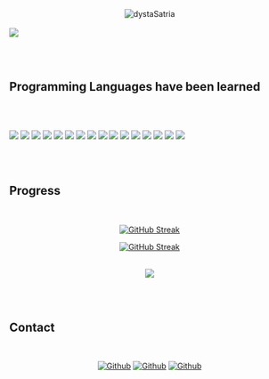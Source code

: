 

<div align=center><img src="https://komarev.com/ghpvc/?username=dystaSatria&style=flat-square&color=000000" alt="dystaSatria" ></div>

<br>
<img src ="https://readme-typing-svg.herokuapp.com/?font=Playfair+Display&color=%23000000&size=110&center=true&vCenter=true&width=1700&height=400&lines=Welcome+!++I'm+Reza+Dysta+Satria;A+Software+Engineer;"
</img>

<br><br>

## Programming Languages have been learned 
<br><br>

<p>
  <img src="https://img.shields.io/badge/Python-000000?style=for-the-badge&logo=python&logoColor=white" />
  <img src="https://img.shields.io/badge/HTML5-000000?style=for-the-badge&logo=html5&logoColor=white" />
  <img src="https://img.shields.io/badge/CSS3-000000?style=for-the-badge&logo=css3&logoColor=white" />
  <img src="https://img.shields.io/badge/JavaScript-000000?style=for-the-badge&logo=javascript&logoColor=white" />
  <img src="https://img.shields.io/badge/TypeScript-000000?style=for-the-badge&logo=typescript&logoColor=white" />
  <img src="https://img.shields.io/badge/C-000000?style=for-the-badge&logo=c&logoColor=white" />
  <img src="https://img.shields.io/badge/C%2B%2B-000000?style=for-the-badge&logo=c%2B%2B&logoColor=white" />
  <img src="https://img.shields.io/badge/C%23-000000?style=for-the-badge&logo=c-sharp&logoColor=white" />
  <img src="https://img.shields.io/badge/Java-000000?style=for-the-badge&logo=java&logoColor=white" />
  <img src="https://img.shields.io/badge/PHP-000000?style=for-the-badge&logo=php&logoColor=white" />
  <img src="https://img.shields.io/badge/Swift-000000?style=for-the-badge&logo=swift&logoColor=white" />
  <img src="https://img.shields.io/badge/Go-000000?style=for-the-badge&logo=go&logoColor=white" />
  <img src="https://img.shields.io/badge/Ruby-000000?style=for-the-badge&logo=ruby&logoColor=white" />
  <img src="https://img.shields.io/badge/json-000000?style=for-the-badge&logo=json&logoColor=white" />
  <img src="https://img.shields.io/badge/Haskell-000000?style=for-the-badge&logo=json&logoColor=white" />
  <img src="https://img.shields.io/badge/flutter-000000?style=for-the-badge&logo=json&logoColor=white" />
</p>
<br><br>

## Progress
<br>


<div align="center">

[![GitHub Streak](https://streak-stats.demolab.com?user=dystaSatria&theme=highcontrast&mode=weekly)](https://git.io/streak-stats)

</div>

<div align="center">


  [![GitHub Streak](https://streak-stats.demolab.com?user=dystaSatria&theme=highcontrast)](https://git.io/streak-stats)



</div>
<br>


<div align="center">

<img align="center" src="https://github-readme-stats.vercel.app/api/top-langs/?username=dystaSatria&layout=compact&theme=cobalt&hide_border=true" />

</div>



  




<br><br>

## Contact 
<br>

<div align=center>
  
[<img  alt="Github" src="https://img.shields.io/badge/GitHub-000000.svg?&style=for-the-badge&logo=Github&logoColor=white"/>](https://github.com/dystaSatria) 
[<img  alt="Github" src="https://img.shields.io/badge/Instagram-000000.svg?&style=for-the-badge&logo=Instagram&logoColor=white"/>](https://www.instagram.com/dyzzta/)
[<img  alt="Github" src="https://img.shields.io/badge/LinkedIn-000000.svg?&style=for-the-badge&logo=linkedIn&logoColor=white"/>](https://www.linkedin.com/in/reza-dysta-satria-9b0a431b2/)


</div>

